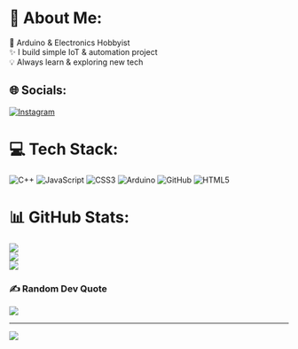 # 💫 About Me:
🔧 Arduino & Electronics Hobbyist<br>✨ I build simple IoT & automation project<br>💡 Always learn & exploring new tech


## 🌐 Socials:
[![Instagram](https://img.shields.io/badge/Instagram-%23E4405F.svg?logo=Instagram&logoColor=white)](https://instagram.com/da.tama0) 

# 💻 Tech Stack:
![C++](https://img.shields.io/badge/c++-%2300599C.svg?style=flat&logo=c%2B%2B&logoColor=white) ![JavaScript](https://img.shields.io/badge/javascript-%23323330.svg?style=flat&logo=javascript&logoColor=%23F7DF1E) ![CSS3](https://img.shields.io/badge/css3-%231572B6.svg?style=flat&logo=css3&logoColor=white) ![Arduino](https://img.shields.io/badge/-Arduino-00979D?style=flat&logo=Arduino&logoColor=white) ![GitHub](https://img.shields.io/badge/github-%23121011.svg?style=flat&logo=github&logoColor=white) ![HTML5](https://img.shields.io/badge/html5-%23E34F26.svg?style=flat&logo=html5&logoColor=white)
# 📊 GitHub Stats:
![](https://github-readme-stats.vercel.app/api?username=MdaviTama&theme=radical&hide_border=false&include_all_commits=false&count_private=false)<br/>
![](https://nirzak-streak-stats.vercel.app/?user=MdaviTama&theme=radical&hide_border=false)<br/>
![](https://github-readme-stats.vercel.app/api/top-langs/?username=MdaviTama&theme=radical&hide_border=false&include_all_commits=false&count_private=false&layout=compact)

### ✍️ Random Dev Quote
![](https://quotes-github-readme.vercel.app/api?type=vetical&theme=radical)

---
[![](https://visitcount.itsvg.in/api?id=MdaviTama&icon=0&color=0)](https://visitcount.itsvg.in)

<!-- Proudly created with GPRM ( https://gprm.itsvg.in ) -->
